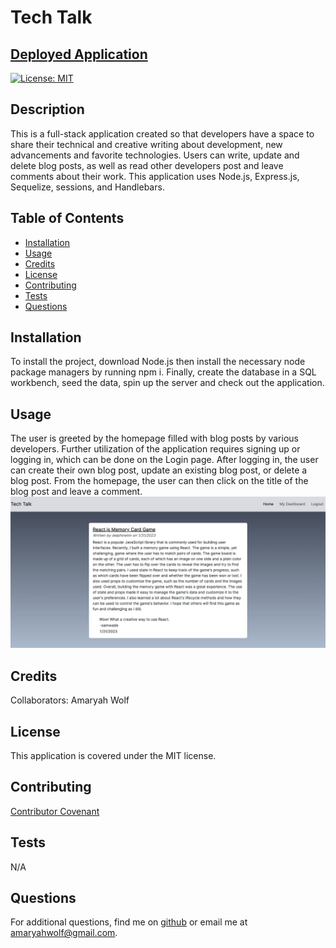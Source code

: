 # Tech Talk
 
## [Deployed Application](https://akw-tech-talk.herokuapp.com/)

[![License: MIT](https://img.shields.io/badge/License-MIT-yellow.svg)](https://opensource.org/licenses/MIT)

## Description
This is a full-stack application created so that developers have a space to share their technical and creative writing about development, new advancements and favorite technologies. Users can write, update and delete blog posts, as well as read other developers post and leave comments about their work. This application uses Node.js, Express.js, Sequelize, sessions, and Handlebars.

## Table of Contents
- [Installation](#installation)
- [Usage](#usage)
- [Credits](#credits)
- [License](#license)
- [Contributing](#contributing)
- [Tests](#tests)
- [Questions](#questions)

## Installation
To install the project, download Node.js then install the necessary node package managers by running npm i. Finally, create the database in a SQL workbench, seed the data, spin up the server and check out the application.

## Usage
The user is greeted by the homepage filled with blog posts by various developers. Further utilization of the application requires signing up or logging in, which can be done on the Login page. After logging in, the user can create their own blog post, update an existing blog post, or delete a blog post. From the homepage, the user can then click on the title of the blog post and leave a comment.
![Screenshot of application](public/images/tech-talk-screenshot.png)

## Credits
Collaborators: Amaryah Wolf

## License
This application is covered under the MIT license.

## Contributing
[Contributor Covenant](https://www.contributor-covenant.org/version/2/1/code_of_conduct/)

## Tests
N/A

## Questions
For additional questions, find me on [github](https://github.com/amaryahwolf) or email me at amaryahwolf@gmail.com.